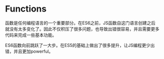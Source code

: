 # Functions

函数是任何编程语言的一个重要部分。在ES6之前，JS函数自这门语言创建之后就没有太多变化了。因此不仅积压了很多问题，也导致出错很容易，并且需要更多代码来完成一些基本功能。

ES6函数向前跳跃了一大步。在ES5的基础上做出了很多提升，让JS编程更少出错，并且更加powerful。

